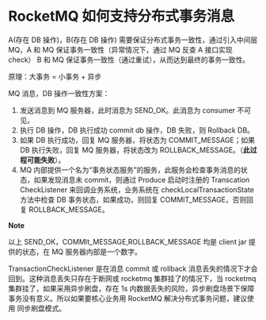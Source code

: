 # RocketMQ 如何支持分布式事务消息

A(存在 DB 操作)，B(存在 DB 操作) 需要保证分布式事务一致性，通过引入中间层 MQ，A 和 MQ 保证事务一致性（异常情况下，通过 MQ 反查 A 接口实现 check） B 和 MQ 保证事务一致性（通过重试），从而达到最终的事务一致性。

原理：大事务 = 小事务 + 异步

MQ 消息，DB 操作一致性方案：

1. 发送消息到 MQ 服务器，此时消息为 SEND_OK。此消息为 consumer 不可见。
2. 执行 DB 操作，DB 执行成功 commit db 操作，DB 失败，则 Rollback DB。
3. 如果 DB 执行成功，回复 MQ 服务器，将状态为 COMMIT_MESSAGE；如果 DB 执行失败，回复 MQ 服务器，将状态改为 ROLLBACK_MESSAGE。（**此过程可能失败**）。
4. MQ 内部提供一个名为“事务状态服务”的服务，此服务会检查事务消息的状态，如果发现消息未 commit，则通过 Produce 启动时注册的 Transcation CheckListener 来回调业务系统，业务系统在 checkLocalTransactionState 方法中检查 DB 事务状态，如果成功，则回复 COMMIT_MESSAGE，否则回复 ROLLBACK_MESSAGE。

**Note**

以上 SEND_OK，COMMIt_MESSAGE,ROLLBACK_MESSAGE 均是 client jar 提供的状态，在 MQ 服务器内部是一个数字。

TransactionCheckListener 是在消息 commit 或 rollback 消息丢失的情况下才会回到。这种消息丢失只存在于断网或 rocketmq 集群挂了的情况下，当 rocketmq 集群挂了，如果采用异步刷盘，存在 1s 内数据丢失的风险，异步刷盘场景下保障事务没有意义。所以如果要核心业务用 RocketMQ 解决分布式事务问题，建议使用 同步刷盘模式。
